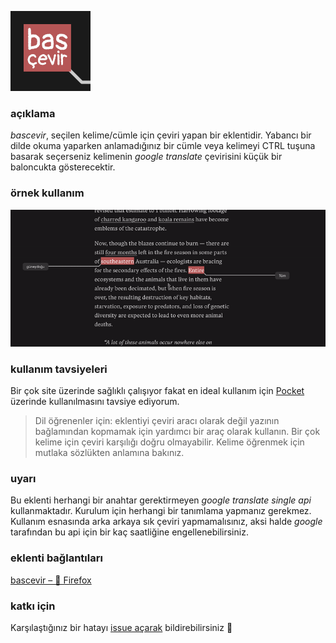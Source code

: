 ![](icons/128.png)

### açıklama

_bascevir_, seçilen kelime/cümle için çeviri yapan bir eklentidir. Yabancı bir dilde okuma yaparken anlamadığınız bir cümle veya kelimeyi CTRL tuşuna basarak seçerseniz kelimenin _google translate_ çevirisini küçük bir baloncukta gösterecektir.


### örnek kullanım

![](bascevir.gif)

### kullanım tavsiyeleri

Bir çok site üzerinde sağlıklı çalışıyor fakat en ideal kullanım için [Pocket](https://getpocket.com) üzerinde kullanılmasını tavsiye ediyorum.

> Dil öğrenenler için: eklentiyi çeviri aracı olarak değil yazının bağlamından kopmamak için yardımcı bir araç olarak kullanın. Bir çok kelime için çeviri karşılığı doğru olmayabilir. Kelime öğrenmek için mutlaka sözlükten anlamına bakınız.


### uyarı

Bu eklenti herhangi bir anahtar gerektirmeyen _google translate single api_ kullanmaktadır. Kurulum için herhangi bir tanımlama yapmanız gerekmez. Kullanım esnasında arka arkaya sık çeviri yapmamalısınız, aksi halde _google_ tarafından bu api için bir kaç saatliğine engellenebilirsiniz.



### eklenti bağlantıları

[bascevir – 🦊 Firefox](https://addons.mozilla.org/en-US/firefox/addon/bascevir/)

### katkı için

Karşılaştığınız bir hatayı [issue açarak](https://github.com/selmansamet/bascevir/issues/new) bildirebilirsiniz 💃

